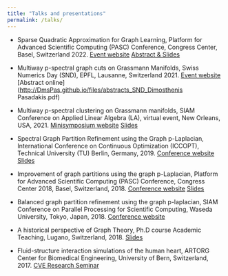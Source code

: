```yaml
---
title: "Talks and presentations"
permalink: /talks/
---
```


* Sparse Quadratic Approximation for Graph Learning, Platform for Advanced Scientific Computing (PASC) Conference, Congress Center, Basel, Switzerland 2022. [Event website](https://pasc22.pasc-conference.org/program/schedule/index.html%3Fpost_type=page&p=11&sess=sess156.html) [Abstract & Slides](https://pasc22.pasc-conference.org/program/schedule/index.html%3Fpost_type=page&p=10&id=msa130&sess=sess156.html)

* Multiway p-spectral graph cuts  on Grassmann Manifolds, Swiss Numerics Day (SND), EPFL, Lausanne, Switzerland 2021. [Event website](https://snd2021.epfl.ch/program.html) [Abstract online](http://DmsPas.github.io/files/abstracts_SND_Dimosthenis Pasadakis.pdf)

* Multiway p-spectral clustering on Grassmann manifolds, SIAM Conference on Applied Linear Algebra (LA), virtual event, New Orleans, USA, 2021. [Minisymposium website](https://meetings.siam.org/sess/dsp_programsess.cfm?SESSIONCODE=70852) [Slides](http://DmsPas.github.io/files/SIAM_LA21.pdf)

* Spectral Graph Partition Refinement using the Graph p-Laplacian, International Conference on Continuous Optimization (ICCOPT), Technical University (TU) Berlin, Germany, 2019. [Conference website](https://iccopt2019.berlin/) [Slides](http://DmsPas.github.io/files/ICCOPT19.key)

* Improvement of graph partitions using the graph p-Laplacian, Platform for Advanced Scientific Computing (PASC) Conference, Congress Center 2018, Basel, Switzerland, 2018. [Conference website](https://pasc18.pasc-conference.org/program/index.html) [Slides](http://DmsPas.github.io/files/pLap_slides_PASC18.pdf)

* Balanced graph partition refinement using the graph p-laplacian, SIAM Conference on Parallel Processing for Scientific Computing, Waseda University, Tokyo, Japan, 2018. [Conference website](https://archive.siam.org/meetings/pp18/)


* A historical perspective of Graph Theory, Ph.D course Academic Teaching, Lugano, Switzerland, 2018. [Slides](http://DmsPas.github.io/files/Graph_History_black_DP.pdf)


* Fluid-structure interaction simulations of the human heart, ARTORG Center for Biomedical Engineering, University of Bern, Switzerland, 2017. [CVE Research Seminar](https://www.artorg.unibe.ch/research/cve/cve_research_seminar/index_eng.html)

